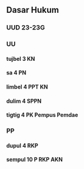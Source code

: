 ## Dasar Hukum
### UUD 23-23G

### UU
#### tujbel 3 KN
#### sa 4 PN
#### limbel 4 PPT KN
#### dulim 4 SPPN
#### tigtig 4 PK Pempus Pemdae

### PP
#### dupul 4 RKP
#### sempul 10 P RKP AKN